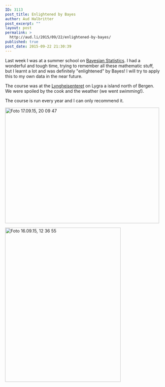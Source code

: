 ```yaml
---
ID: 3113
post_title: Enlightened by Bayes
author: Aud Halbritter
post_excerpt: ""
layout: post
permalink: >
  http://aud.li/2015/09/22/enlightened-by-bayes/
published: true
post_date: 2015-09-22 21:30:39
---
```

Last week I was at a summer school on <a href="http://www.eecrg.uib.no/BayesCourse/">Bayesian Statistics</a>. I had a wonderful and tough time, trying to remember all these mathematic stuff, but I learnt a lot and was definitely "enlightened" by Bayes! I will try to apply this to my own data in the near future.

The course was at the <a href="http://www.muho.no/lyngheisenteret">Lyngheisenteret</a> on Lygra a island north of Bergen. We were spoiled by the cook and the weather (we went swimming!).

The course is run every year and I can only recommend it.

<a href="http://aud.li/wp-content/uploads/2015/09/Foto-17.09.15-20-09-47.jpg"><img class="alignnone size-medium wp-image-3114" src="http://aud.li/wp-content/uploads/2015/09/Foto-17.09.15-20-09-47-500x375.jpg" alt="Foto 17.09.15, 20 09 47" width="500" height="375" /></a>

<a href="http://aud.li/wp-content/uploads/2015/09/Foto-16.09.15-12-36-55-e1442950051655.jpg"><img class="alignnone size-medium wp-image-3115" src="http://aud.li/wp-content/uploads/2015/09/Foto-16.09.15-12-36-55-e1442950051655-375x500.jpg" alt="Foto 16.09.15, 12 36 55" width="375" height="500" /></a>